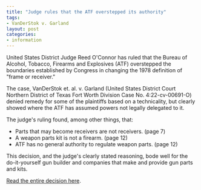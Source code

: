 ```yaml
---
title: "Judge rules that the ATF overstepped its authority"
tags:
- VanDerStok v. Garland
layout: post
categories:
- information
---
```


United States District Judge Reed O'Connor has ruled that the Bureau of Alcohol, Tobacco, Firearms and Explosives (ATF) overstepped the boundaries established by Congress in changing the 1978 definition of "frame or receiver."

The case, VanDerStok et. al. v. Garland (United States District Court Northern District of Texas Fort Worth Division Case No. 4:22-cv-00691-O) denied remedy for some of the plaintiffs based on a technicality, but clearly showed where the ATF has assumed powers not legally delegated to it.

The judge's ruling found, among other things, that:

- Parts that may become receivers are not receivers. (page 7)
- A weapon parts kit is not a firearm. (page 12)
- ATF has no general authority to regulate weapon parts. (page 12)

This decision, and the judge's clearly stated reasoning, bode well for the do-it-yourself gun builder and companies that make and provide gun parts and kits.

[Read the entire decision here](https://www.trigger-treat.com/20220902-vanderstock-v-garland/).
